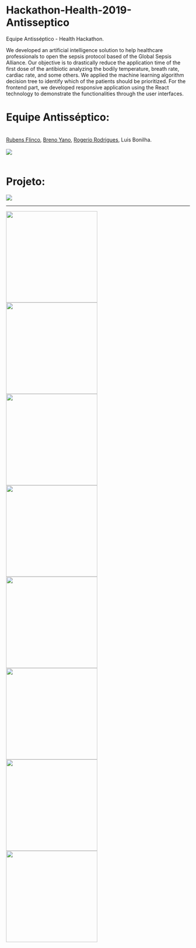 # Hackathon-Health-2019-Antisseptico
Equipe Antisséptico - Health Hackathon.

We developed an artificial intelligence solution to help healthcare professionals to open the sepsis protocol based of the Global Sepsis Alliance. Our objective is to drastically reduce the application time of the first dose of the antibiotic analyzing the bodily temperature, breath rate, cardiac rate, and some others. We applied the machine learning algorithm decision tree to identify which of the patients should be prioritized. 
For the frontend part, we developed responsive application using the React technology to demonstrate the functionalities through the user interfaces.


# Equipe Antisséptico:
<br/>
<a href="https://github.com/JotinhaBR">Rubens Flinco</a>, <a href="https://github.com/brenoyano">Breno Yano</a>, <a href="https://github.com/lrdRodrigues">Rogerio Rodrigues</a>, Luis Bonilha.

<br/>
<br/>
<img src="https://i.imgur.com/YCsvoQH.jpg">
<br/>
<br/>



# Projeto:
<img src="https://i.imgur.com/JnZF9a9.png">
<br>
<hr>
<img src="https://i.imgur.com/WyXKdfw.png" align="left" width="250px">
<img src="https://i.imgur.com/1bbC2Nk.png" align="left" width="250px">
<img src="https://i.imgur.com/hBRTBcX.png" align="left" width="250px">
<img src="https://i.imgur.com/av7GiEY.png" align="left" width="250px">
<img src="https://i.imgur.com/uZo5rQj.png" align="left" width="250px">
<img src="https://i.imgur.com/IOUthoS.png" align="left" width="250px">
<img src="https://i.imgur.com/K1kjmzu.png" align="left" width="250px">
<img src="https://i.imgur.com/2evLz9q.png" align="left" width="250px">

